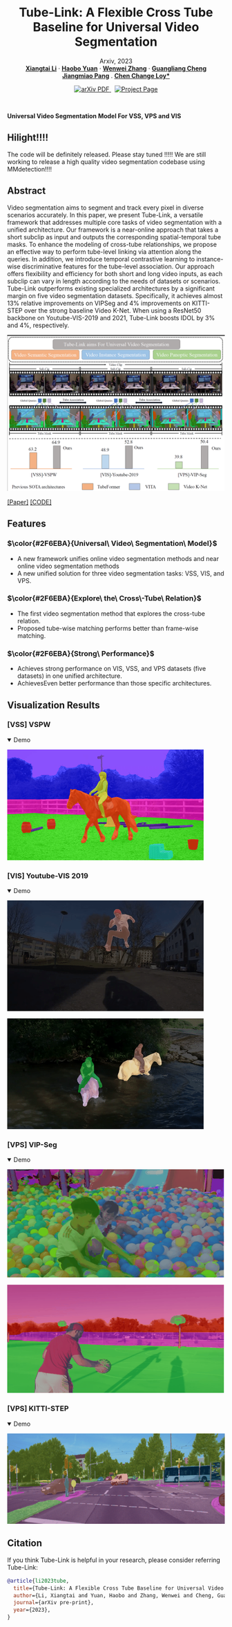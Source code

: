 <br />
<p align="center">
  <h1 align="center">Tube-Link: A Flexible Cross Tube Baseline for Universal Video Segmentation</h1>
  <p align="center">
    Arxiv, 2023
    <br />
    <a href="https://lxtgh.github.io/"><strong>Xiangtai Li</strong></a>
    ·
    <a href="https://yuanhaobo.me/"><strong>Haobo Yuan</strong></a>
    ·
    <a href="https://zhangwenwei.cn/"><strong>Wenwei Zhang</strong></a>
    ·
    <a href="https://sites.google.com/view/guangliangcheng"><strong>Guangliang Cheng</strong></a>
    <br />
    <a href="https://oceanpang.github.io/"><strong>Jiangmiao Pang</strong></a>
    .
    <a href="https://www.mmlab-ntu.com/person/ccloy/"><strong>Chen Change Loy*</strong></a>
  </p>

  <p align="center">
    <a href='https://arxiv.org/abs/2303.12782'>
      <img src='https://img.shields.io/badge/Paper-PDF-green?style=flat&logo=arXiv&logoColor=green' alt='arXiv PDF'>
    </a>
    <a href='' style='padding-left: 0.5rem;'>
      <img src='https://img.shields.io/badge/Project-Page-blue?style=flat&logo=Google%20chrome&logoColor=blue' alt='Project Page'>
    </a>
  </p>
<br />

**Universal Video Segmentation Model For VSS, VPS and VIS**


## Hilight!!!!

The code will be definitely released. Please stay tuned !!!!! 
We are still working to release a high quality video segmentation codebase using MMdetection!!!!

## Abstract

Video segmentation aims to segment and track every pixel in diverse scenarios accurately. In this paper, we present Tube-Link, a versatile framework that addresses multiple core tasks of video segmentation with a unified architecture. Our framework is a near-online approach that takes a short subclip as input and outputs the corresponding spatial-temporal tube masks. To enhance the modeling of cross-tube relationships, we propose an effective way to perform tube-level linking via attention along the queries. In addition, we introduce temporal contrastive learning to instance-wise discriminative features for the tube-level association. Our approach offers flexibility and efficiency for both short and long video inputs, as each subclip can vary in length according to the needs of datasets or scenarios. Tube-Link outperforms existing specialized architectures by a significant margin on five video segmentation datasets. Specifically, it achieves almost 13% relative improvements on VIPSeg and 4% improvements on KITTI-STEP over the strong baseline Video K-Net. When using a ResNet50 backbone on Youtube-VIS-2019 and 2021, Tube-Link boosts IDOL by 3% and 4%, respectively.



![teaser](./assets/figs/teaser.png)


[[Paper]]() [[CODE]](https://github.com/lxtGH/Tube-Link)


## Features

### $\color{#2F6EBA}{Universal\ Video\ Segmentation\ Model}$ 

- A new framework unifies online video segmentation methods and near online video segmentation methods
- A new unified solution for three video segmentation tasks: VSS, VIS, and VPS.

### $\color{#2F6EBA}{Explore\ the\ Cross\-Tube\ Relation}$ 

- The first video segmentation method that explores the cross-tube relation.
- Proposed tube-wise matching performs better than frame-wise matching.

### $\color{#2F6EBA}{Strong\ Performance}$  
- Achieves strong performance on VIS, VSS, and VPS datasets (five datasets) in one unified architecture.
- AchievesEven better performance than those specific architectures.


## Visualization Results
### [VSS] VSPW
<details open>
<summary>Demo</summary>

![vss_demo](assets/figs/vss/vspw.gif)

</details>

### [VIS] Youtube-VIS 2019
<details open>
<summary>Demo</summary>

![vis_demo_1](assets/figs/vis/vis_001.gif) 

![vis_demo_2](assets/figs/vis/vis_002.gif)

</details>

### [VPS] VIP-Seg

<details open>
<summary>Demo</summary>

![vps_demo_1](assets/figs/vps/vps_01.gif) 

![vps_demo_2](assets/figs/vps/vps_02.gif)

</details>

### [VPS] KITTI-STEP
<details open>
<summary>Demo</summary>

![vps_demo_3](assets/figs/vps/vps_03.gif)

</details>



## Citation
If you think Tube-Link is helpful in your research, please consider referring Tube-Link:
```bibtex
@article{li2023tube,
  title={Tube-Link: A Flexible Cross Tube Baseline for Universal Video Segmentation},
  author={Li, Xiangtai and Yuan, Haobo and Zhang, Wenwei and Cheng, Guangliang and Pang, Jiangmiao and Loy, Chen Change},
  journal={arXiv pre-print},
  year={2023},
}
```
